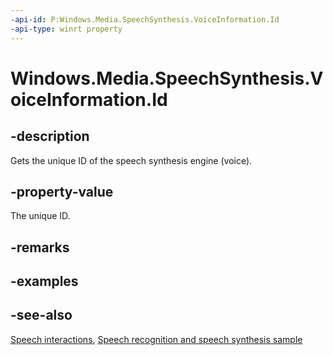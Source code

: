 ```yaml
---
-api-id: P:Windows.Media.SpeechSynthesis.VoiceInformation.Id
-api-type: winrt property
---
```


<!-- Property syntax
public string Id { get; }
-->

# Windows.Media.SpeechSynthesis.VoiceInformation.Id

## -description

Gets the unique ID of the speech synthesis engine (voice).

## -property-value

The unique ID.

## -remarks

## -examples

## -see-also

[Speech interactions](https://docs.microsoft.com/windows/uwp/design/input/speech-interactions), [Speech recognition and speech synthesis sample](https://github.com/Microsoft/Windows-universal-samples/tree/master/Samples/SpeechRecognitionAndSynthesis)
